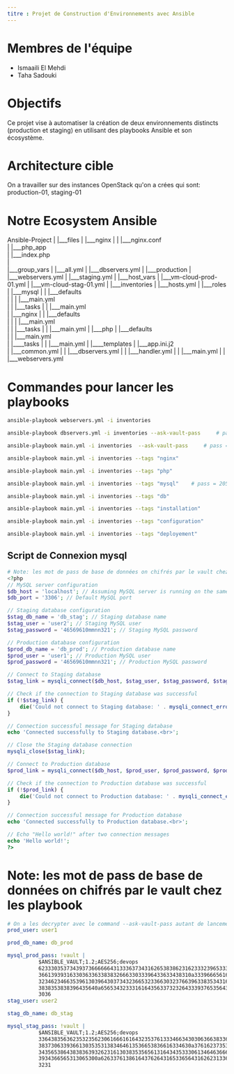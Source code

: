 ```yaml
---
titre : Projet de Construction d'Environnements avec Ansible
---
```


# Membres de l'équipe
- Ismaaili El Mehdi
- Taha Sadouki

# Objectifs
Ce projet vise à automatiser la création de deux environnements distincts (production et staging) en utilisant des playbooks Ansible et son écosystème.

# Architecture cible
On a travailler sur des instances OpenStack qu'on a crées qui sont: production-01, staging-01

# Notre Ecosystem Ansible

Ansible-Project
|
|___files
|   |___nginx
|   |   |___nginx.conf                 
|   |___php_app  
|       |___index.php      
|   
|___group_vars
|   |___all.yml
|   |___dbservers.yml
|   |___production
|   |___webservers.yml
|   |___staging.yml
|
|___host_vars
|   |___vm-cloud-prod-01.yml
|   |___vm-cloud-stag-01.yml
|
|___inventories
|   |___hosts.yml
|
|___roles
|   |___mysql
|   |    |___defaults    
|   |    |   |___main.yml           
|   |    |___tasks
|   |        |___main.yml               
|   |___nginx
|   |    |___defaults    
|   |    |   |___main.yml           
|   |    |___tasks
|   |        |___main.yml
|   |___php
|        |___defaults    
|        |   |___main.yml           
|        |____tasks
|        |    |___main.yml
|        |____templates
|             |___app.ini.j2   
|
|___common.yml
|
|
|___dbservers.yml
|
|
|___handler.yml
|
|
|___main.yml
|
|
|___webservers.yml

# Commandes pour lancer les playbooks
```bash
ansible-playbook webservers.yml -i inventories

ansible-playbook dbservers.yml -i inventories --ask-vault-pass     # pass = 2050

ansible-playbook main.yml -i inventories  --ask-vault-pass     # pass = 2050

ansible-playbook main.yml -i inventories --tags "nginx"

ansible-playbook main.yml -i inventories --tags "php"

ansible-playbook main.yml -i inventories --tags "mysql"    # pass = 2050

ansible-playbook main.yml -i inventories --tags "db"

ansible-playbook main.yml -i inventories --tags "installation"

ansible-playbook main.yml -i inventories --tags "configuration"

ansible-playbook main.yml -i inventories --tags "deployement"
```

## Script de Connexion mysql
````php
# Note: les mot de pass de base de données on chifrés par le vault chez les playbook
<?php
// MySQL server configuration
$db_host = 'localhost'; // Assuming MySQL server is running on the same host
$db_port = '3306'; // Default MySQL port

// Staging database configuration
$stag_db_name = 'db_stag'; // Staging database name
$stag_user = 'user2'; // Staging MySQL user
$stag_password = '46569610mmnn321'; // Staging MySQL password

// Production database configuration
$prod_db_name = 'db_prod'; // Production database name
$prod_user = 'user1'; // Production MySQL user
$prod_password = '46569610mmnn321'; // Production MySQL password

// Connect to Staging database
$stag_link = mysqli_connect($db_host, $stag_user, $stag_password, $stag_db_name, $db_port);

// Check if the connection to Staging database was successful
if (!$stag_link) {
    die('Could not connect to Staging database: ' . mysqli_connect_error());
}

// Connection successful message for Staging database
echo 'Connected successfully to Staging database.<br>';

// Close the Staging database connection
mysqli_close($stag_link);

// Connect to Production database
$prod_link = mysqli_connect($db_host, $prod_user, $prod_password, $prod_db_name, $db_port);

// Check if the connection to Production database was successful
if (!$prod_link) {
    die('Could not connect to Production database: ' . mysqli_connect_error());
}

// Connection successful message for Production database
echo 'Connected successfully to Production database.<br>';

// Echo "Hello world!" after two connection messages
echo 'Hello world!';
?>
````

# Note: les mot de pass de base de données on chifrés par le vault chez les playbook

````yml
# On a les decrypter avec le command --ask-vault-pass autant de lancement des playbook
prod_user: user1

prod_db_name: db_prod

mysql_prod_pass: !vault |
          $ANSIBLE_VAULT;1.2;AES256;devops
          62333035373439373666666431333637343162653838623162333239653337336164643038353465
          3661393931633036336338383266633033396433633438310a333966656165343137663539306332
          32346234663539613039643037343236653233663032376639633835343166353331363531396163
          3838353838396435640a656534323331616435633732326433393765356436323632303162613564
          3036
stag_user: user2

stag_db_name: db_stag

mysql_stag_pass: !vault |
          $ANSIBLE_VAULT;1.2;AES256;devops
          33643835636235323562306166616164323537613334663430306366383361346134326463663233
          3837306339366130353531383464613536653836616334630a376162373533633131626233333865
          34356538643838363932623161303835356561316434353330613464636666316661373032623566
          3934366565313065300a626337613861643762643165336564316262313366626165663733623561
          3231
````
